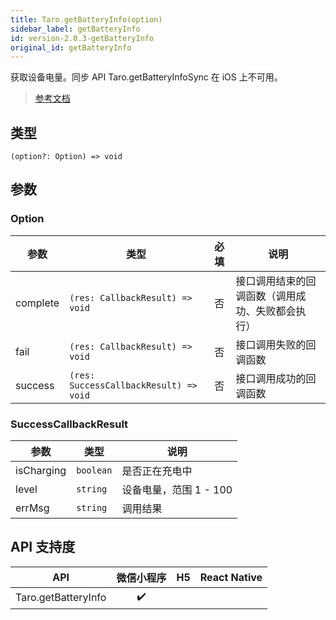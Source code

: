 ```yaml
---
title: Taro.getBatteryInfo(option)
sidebar_label: getBatteryInfo
id: version-2.0.3-getBatteryInfo
original_id: getBatteryInfo
---
```


获取设备电量。同步 API Taro.getBatteryInfoSync 在 iOS 上不可用。

> [参考文档](https://developers.weixin.qq.com/miniprogram/dev/api/device/battery/wx.getBatteryInfo.html)

## 类型

```tsx
(option?: Option) => void
```

## 参数

### Option

| 参数 | 类型 | 必填 | 说明 |
| --- | --- | :---: | --- |
| complete | `(res: CallbackResult) => void` | 否 | 接口调用结束的回调函数（调用成功、失败都会执行） |
| fail | `(res: CallbackResult) => void` | 否 | 接口调用失败的回调函数 |
| success | `(res: SuccessCallbackResult) => void` | 否 | 接口调用成功的回调函数 |

### SuccessCallbackResult

| 参数 | 类型 | 说明 |
| --- | --- | --- |
| isCharging | `boolean` | 是否正在充电中 |
| level | `string` | 设备电量，范围 1 - 100 |
| errMsg | `string` | 调用结果 |

## API 支持度

| API | 微信小程序 | H5 | React Native |
| :---: | :---: | :---: | :---: |
| Taro.getBatteryInfo | ✔️ |  |  |
